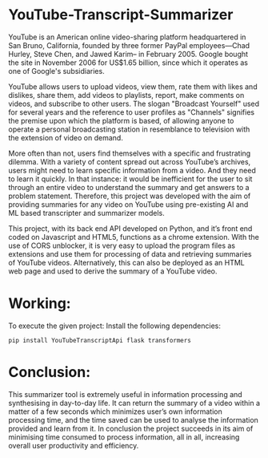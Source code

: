 # YouTube-Transcript-Summarizer

YouTube is an American online video-sharing platform headquartered in San Bruno, California, founded by three former PayPal employees—Chad Hurley, Steve Chen, and Jawed Karim– in February 2005. Google bought the site in November 2006 for US$1.65 billion, since which it operates as one of Google's subsidiaries. 

YouTube allows users to upload videos, view them, rate them with likes and dislikes, share them, add videos to playlists, report, make comments on videos, and subscribe to other users. The slogan "Broadcast Yourself" used for several years and the reference to user profiles as "Channels" signifies the premise upon which the platform is based, of allowing anyone to operate a personal broadcasting station in resemblance to television with the extension of video on demand.

More often than not, users find themselves with a specific and frustrating dilemma. With a variety of content spread out across YouTube’s archives, users might need to learn specific information from a video. And they need to learn it quickly. In that instance: it would be inefficient for the user to sit through an entire video to understand the summary and get answers to a problem statement. Therefore, this project was developed with the aim of providing summaries for any video on YouTube using pre-existing AI and ML based transcripter and summarizer models.

This project, with its back end API developed on Python, and it’s front end coded on Javascript and HTML5, functions as a chrome extension. With the use of CORS unblocker, it is very easy to upload the program files as extensions and use them for processing of data and retrieving summaries of YouTube videos. Alternatively, this can also be deployed as an HTML web page and used to derive the summary of a YouTube video. 

# Working:
To execute the given project: 
Install the following dependencies: 

```pip install YouTubeTranscriptApi flask transformers```

# Conclusion: 
This summarizer tool is extremely useful in information processing and synthesising in day-to-day life. It can return the summary of a video within a matter of a few seconds which minimizes user’s own information processing time, and the time saved can be used to analyse the information provided and learn from it. In conclusion the project succeeds in its aim of minimising time consumed to process information, all in all, increasing overall user productivity and efficiency.
